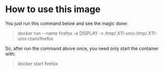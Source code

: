 # How to use this image

You just run this command below and see the magic done:

> docker run --name firefox -e DISPLAY -v /tmp/.X11-unix:/tmp/.X11-unix rzani/firefox

So, after run the command above once, you need only start the container with:

> docker start firefox
